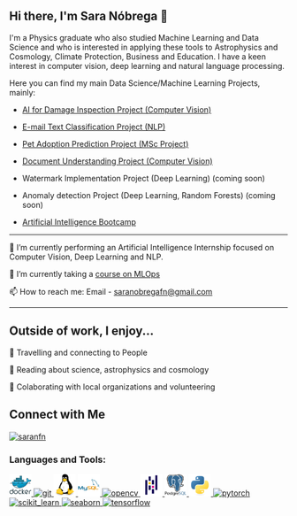 ## Hi there, I'm Sara Nóbrega 👋

I'm a Physics graduate who also studied Machine Learning and Data Science and who is interested in applying these tools to Astrophysics and Cosmology, Climate Protection, Business and Education. 
I have a keen interest in computer vision, deep learning and natural language processing. 

Here you can find my main Data Science/Machine Learning Projects, mainly:


- [AI for Damage Inspection Project (Computer Vision)](https://github.com/saranobrega/AI-for-Damage-Inspection-Project-)

- [E-mail Text Classification Project (NLP)](https://github.com/saranobrega/E-mail-Text-Classification-Project-)

- [Pet Adoption Prediction Project (MSc Project)](https://github.com/saranobrega/Pet-Adoption-Prediction-Project-)

- [Document Understanding Project (Computer Vision)](https://github.com/saranobrega/Document-Processing-Project-)

- Watermark Implementation Project (Deep Learning) (coming soon)

- Anomaly detection Project (Deep Learning, Random Forests) (coming soon)

- [Artificial Intelligence Bootcamp](https://github.com/saranobrega/AI-Bootcamp)


- - - 

🌱 I’m currently performing an Artificial Intelligence Internship focused on Computer Vision, Deep Learning and NLP.

🔭 I’m currently taking a [course on MLOps](https://www.coursera.org/learn/introduction-to-machine-learning-in-production)



📫 How to reach me: Email - saranobregafn@gmail.com


- - - 


## Outside of work, I enjoy...

:rocket: Travelling and connecting to People

🔭 Reading about science, astrophysics and cosmology

 💬 Colaborating with local organizations and volunteering
 


## Connect with Me


<p align="left">
<a href="https://linkedin.com/in/saranfn" target="blank"><img align="center" src="https://raw.githubusercontent.com/rahuldkjain/github-profile-readme-generator/master/src/images/icons/Social/linked-in-alt.svg" alt="saranfn" height="30" width="40" /></a>
</p>

<h3 align="left">Languages and Tools:</h3>
<p align="left"> <a href="https://www.docker.com/" target="_blank" rel="noreferrer"> <img src="https://raw.githubusercontent.com/devicons/devicon/master/icons/docker/docker-original-wordmark.svg" alt="docker" width="40" height="40"/> </a> <a href="https://git-scm.com/" target="_blank" rel="noreferrer"> <img src="https://www.vectorlogo.zone/logos/git-scm/git-scm-icon.svg" alt="git" width="40" height="40"/> </a> <a href="https://www.linux.org/" target="_blank" rel="noreferrer"> <img src="https://raw.githubusercontent.com/devicons/devicon/master/icons/linux/linux-original.svg" alt="linux" width="40" height="40"/> </a> <a href="https://www.mysql.com/" target="_blank" rel="noreferrer"> <img src="https://raw.githubusercontent.com/devicons/devicon/master/icons/mysql/mysql-original-wordmark.svg" alt="mysql" width="40" height="40"/> </a> <a href="https://opencv.org/" target="_blank" rel="noreferrer"> <img src="https://www.vectorlogo.zone/logos/opencv/opencv-icon.svg" alt="opencv" width="40" height="40"/> </a> <a href="https://pandas.pydata.org/" target="_blank" rel="noreferrer"> <img src="https://raw.githubusercontent.com/devicons/devicon/2ae2a900d2f041da66e950e4d48052658d850630/icons/pandas/pandas-original.svg" alt="pandas" width="40" height="40"/> </a> <a href="https://www.postgresql.org" target="_blank" rel="noreferrer"> <img src="https://raw.githubusercontent.com/devicons/devicon/master/icons/postgresql/postgresql-original-wordmark.svg" alt="postgresql" width="40" height="40"/> </a> <a href="https://www.python.org" target="_blank" rel="noreferrer"> <img src="https://raw.githubusercontent.com/devicons/devicon/master/icons/python/python-original.svg" alt="python" width="40" height="40"/> </a> <a href="https://pytorch.org/" target="_blank" rel="noreferrer"> <img src="https://www.vectorlogo.zone/logos/pytorch/pytorch-icon.svg" alt="pytorch" width="40" height="40"/> </a> <a href="https://scikit-learn.org/" target="_blank" rel="noreferrer"> <img src="https://upload.wikimedia.org/wikipedia/commons/0/05/Scikit_learn_logo_small.svg" alt="scikit_learn" width="40" height="40"/> </a> <a href="https://seaborn.pydata.org/" target="_blank" rel="noreferrer"> <img src="https://seaborn.pydata.org/_images/logo-mark-lightbg.svg" alt="seaborn" width="40" height="40"/> </a> <a href="https://www.tensorflow.org" target="_blank" rel="noreferrer"> <img src="https://www.vectorlogo.zone/logos/tensorflow/tensorflow-icon.svg" alt="tensorflow" width="40" height="40"/> </a> </p>
